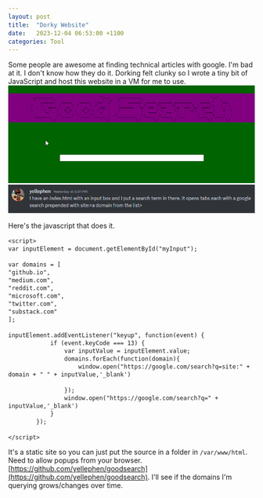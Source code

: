 ```yaml
---
layout: post
title:  "Dorky Website"
date:   2023-12-04 06:53:00 +1100
categories: Tool
---
```


Some people are awesome at finding technical articles with google. I'm bad at it. I don't know how they do it. Dorking felt clunky so I wrote a tiny bit of JavaScript and host this website in a VM for me to use.
![image of mstsc connecting to localhost](/images/goodsearch2.png?raw=true)
![image of mstsc connecting to localhost](/images/goodsearch1.png?raw=true)

Here's the javascript that does it.
```
<script>
var inputElement = document.getElementById("myInput");

var domains = [
"github.io", 
"medium.com",
"reddit.com",
"microsoft.com",
"twitter.com",
"substack.com"
];

inputElement.addEventListener("keyup", function(event) {
            if (event.keyCode === 13) {
                var inputValue = inputElement.value;
                domains.forEach(function(domain){
                	window.open("https://google.com/search?q=site:" + domain + " " + inputValue,'_blank')
                	
                });
                window.open("https://google.com/search?q=" + inputValue,'_blank')
            }
        });

</script>
```

It's a static site so you can just put the source in a folder in `/var/www/html`. Need to allow popups from your browser. [https://github.com/yellephen/goodsearch](https://github.com/yellephen/goodsearch). I'll see if the domains I'm querying grows/changes over time.